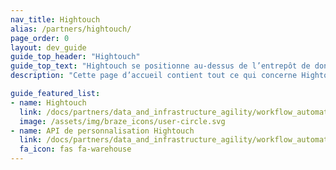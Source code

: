```yaml
---
nav_title: Hightouch
alias: /partners/hightouch/
page_order: 0
layout: dev_guide
guide_top_header: "Hightouch"
guide_top_text: "Hightouch se positionne au-dessus de l’entrepôt de données et permet aux utilisateurs finaux de déplacer les données vers l’outil final de leur choix."
description: "Cette page d’accueil contient tout ce qui concerne Hightouch, y compris des conseils d’intégration et un aperçu de l’API de personnalisation Hightouch."

guide_featured_list:
- name: Hightouch
  link: /docs/partners/data_and_infrastructure_agility/workflow_automation/hightouch/hightouch/
  image: /assets/img/braze_icons/user-circle.svg
- name: API de personnalisation Hightouch
  link: /docs/partners/data_and_infrastructure_agility/workflow_automation/hightouch/hightouch_personalization_api/
  fa_icon: fas fa-warehouse
---
```


<br> 